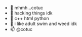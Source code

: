 - 👋 mhmh...cotuc
- 👀 hacking things idk
- 🌱 c++ html python
- 💞️ i like adult swim and weed idk
- 📫 @cotuc

<!---
cotuc/cotuc is a ✨ special ✨ repository because its `README.md` (this file) appears on your GitHub profile.
You can click the Preview link to take a look at your changes.
--->
